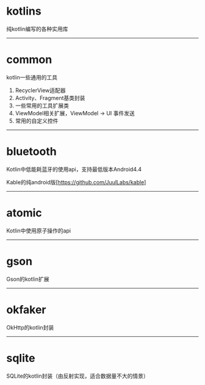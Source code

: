 # kotlins
纯kotlin编写的各种实用库
***
# common
kotlin一些通用的工具
1. RecyclerView适配器
2. Activity、Fragment基类封装
4. 一些常用的工具扩展类
5. ViewModel相关扩展，ViewModel -> UI 事件发送
6. 常用的自定义控件
***
# bluetooth
Kotlin中低能耗蓝牙的使用api，支持最低版本Android4.4

Kable的纯android版[https://github.com/JuulLabs/kable]
***
# atomic
Kotlin中使用原子操作的api
***
# gson
Gson的kotlin扩展
***
# okfaker
OkHttp的kotlin封装
***
# sqlite
SQLite的kotlin封装（由反射实现，适合数据量不大的情景）





